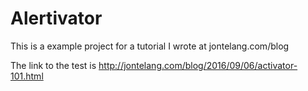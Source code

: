 # Alertivator
This is a example project for a tutorial I wrote at jontelang.com/blog

The link to the test is http://jontelang.com/blog/2016/09/06/activator-101.html
